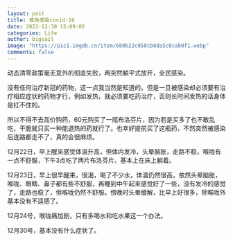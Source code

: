 ```yaml
---
layout: post
title: 难免感染covid-19
date: 2022-12-30 15:09:02
categories: Life
author: bigsail
image: "https://pic1.imgdb.cn/item/680b22c058cb8da5c8cab0f1.webp"
comments: false
---
```

动态清零政策毫无意外的彻底失败，再突然躺平式放开，全民感染。

没有任何治疗新冠的药物，这一点我当然是知道的。但是一旦被感染却必须要有治疗相应症状的药物才行，例如发热，就必须要吃药治疗，否则长时间发热的话身体是扛不住的。

所以不得不去高价购药，60元购买了一瓶布洛芬片，因为若是买多了也不敢乱吃，干脆就只买一种能退热的药就行了。也幸好提前买了这瓶药，不然突然被感染后连路都走不了，真的会很麻烦。

12月22日，早上醒来感觉体温升高，但体内发冷，头晕脑胀，走路不稳，喉咙有一点不舒服，下午3点吃了两片布洛芬片。基本上在床上躺着。

12月23日，早上很早醒来，很渴，喝了不少水，体温仍然很高，依然头晕脑胀，喉咙、眼睛、鼻子都有些不舒服，再睡到中午起来感觉好了一些，没有发冷的感觉了，走路也稳了，但喉咙仍然不舒服。傍晚时头晕缓解，比早上好很多，除喉咙外基本没有不适感了。

12月24号，喉咙痛加剧，只有多喝水和吃水果这一个办法。

12月30号，基本没有什么症状了。
